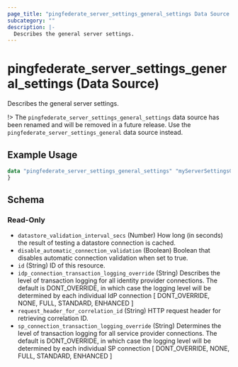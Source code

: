 ```yaml
---
page_title: "pingfederate_server_settings_general_settings Data Source - terraform-provider-pingfederate"
subcategory: ""
description: |-
  Describes the general server settings.
---
```


# pingfederate_server_settings_general_settings (Data Source)

Describes the general server settings.

!> The `pingfederate_server_settings_general_settings` data source has been renamed and will be removed in a future release. Use the `pingfederate_server_settings_general` data source instead.

## Example Usage

```terraform
data "pingfederate_server_settings_general_settings" "myServerSettingsGeneralSettingsExample" {
}
```

<!-- schema generated by tfplugindocs -->
## Schema

### Read-Only

- `datastore_validation_interval_secs` (Number) How long (in seconds) the result of testing a datastore connection is cached.
- `disable_automatic_connection_validation` (Boolean) Boolean that disables automatic connection validation when set to true.
- `id` (String) ID of this resource.
- `idp_connection_transaction_logging_override` (String) Describes the level of transaction logging for all identity provider connections. The default is DONT_OVERRIDE, in which case the logging level will be determined by each individual IdP connection [ DONT_OVERRIDE, NONE, FULL, STANDARD, ENHANCED ]
- `request_header_for_correlation_id` (String) HTTP request header for retrieving correlation ID.
- `sp_connection_transaction_logging_override` (String) Determines the level of transaction logging for all service provider connections. The default is DONT_OVERRIDE, in which case the logging level will be determined by each individual SP connection [ DONT_OVERRIDE, NONE, FULL, STANDARD, ENHANCED ]
